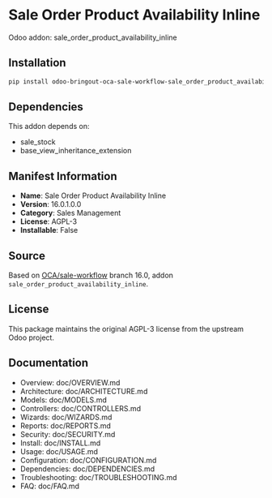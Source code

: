 # Sale Order Product Availability Inline

Odoo addon: sale_order_product_availability_inline

## Installation

```bash
pip install odoo-bringout-oca-sale-workflow-sale_order_product_availability_inline
```

## Dependencies

This addon depends on:
- sale_stock
- base_view_inheritance_extension

## Manifest Information

- **Name**: Sale Order Product Availability Inline
- **Version**: 16.0.1.0.0
- **Category**: Sales Management
- **License**: AGPL-3
- **Installable**: False

## Source

Based on [OCA/sale-workflow](https://github.com/OCA/sale-workflow) branch 16.0, addon `sale_order_product_availability_inline`.

## License

This package maintains the original AGPL-3 license from the upstream Odoo project.

## Documentation

- Overview: doc/OVERVIEW.md
- Architecture: doc/ARCHITECTURE.md
- Models: doc/MODELS.md
- Controllers: doc/CONTROLLERS.md
- Wizards: doc/WIZARDS.md
- Reports: doc/REPORTS.md
- Security: doc/SECURITY.md
- Install: doc/INSTALL.md
- Usage: doc/USAGE.md
- Configuration: doc/CONFIGURATION.md
- Dependencies: doc/DEPENDENCIES.md
- Troubleshooting: doc/TROUBLESHOOTING.md
- FAQ: doc/FAQ.md

